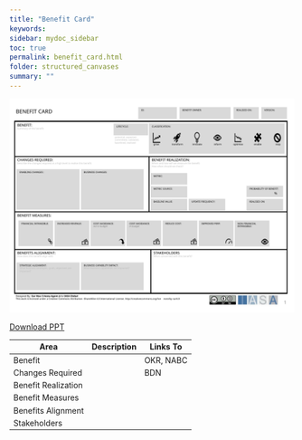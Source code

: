 ```yaml
---
title: "Benefit Card"
keywords: 
sidebar: mydoc_sidebar
toc: true
permalink: benefit_card.html
folder: structured_canvases
summary: ""
---
```


![image001](media/benefit_card001.svg)

[Download PPT](media/ppt/benefit_card.ppt)

| Area | Description | Links To |
| --- | --- | --- |
| Benefit |   | OKR, NABC |
| Changes Required |   | BDN |
| Benefit Realization |   |   |
| Benefit Measures |   |   |
| Benefits Alignment |   |   |
| Stakeholders |   |   |